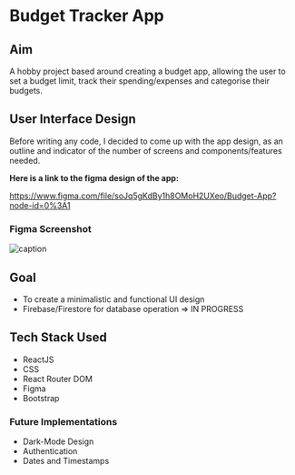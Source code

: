 # Budget Tracker App

## Aim

A hobby project based around creating a budget app, allowing the user to set a budget limit, track their spending/expenses and categorise their budgets.

## User Interface Design

Before writing any code, I decided to come up with the app design, as an outline and indicator of the number of screens and components/features needed.

**Here is a link to the figma design of the app:**

https://www.figma.com/file/soJq5gKdBy1h8OMoH2UXeo/Budget-App?node-id=0%3A1

### Figma Screenshot

![caption](./src/images/Project.png)

## Goal

-   To create a minimalistic and functional UI design
-   Firebase/Firestore for database operation => IN PROGRESS

## Tech Stack Used

-   ReactJS
-   CSS
-   React Router DOM
-   Figma
-   Bootstrap

### Future Implementations

-   Dark-Mode Design
-   Authentication
-   Dates and Timestamps
